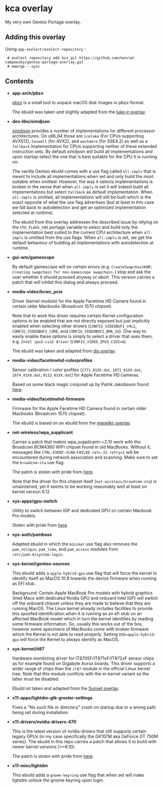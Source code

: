 # kca overlay

My very own Gentoo Portage overlay.

## Adding this overlay

Using `app-eselect/eselect-repository` : 

```
 # eselect repository add kca git https://github.com/konrad-campowsky/gentoo-portage-overlay.git 
 # emerge --sync
```

## Contents

 - **app-arch/pbzx**

   [pbzx](https://github.com/NiklasRosenstein/pbzx) is a small tool to unpack macOS disk images in pbzx-format.

   The ebuild was taken and slightly adapted from the [luke-jr overlay](https://github.com/gentoo-mirror/luke-jr).

 - **dev-libs/simdjson**

   [simdjson](https://github.com/simdjson/simdjson) provides a number of implementations for different processor architectures. On x86_64 those are `icelake` (For CPUs supporting AVX512), `haswell` (for AVX2), and `westmere` (for SSE4.2) as well as a `fallback` implementation for CPUs supporting neither of these extended instruction sets. By default simdjson will build all implementations and upon startup select the one that is best suitable for the CPU it is running on. 

   The vanilla Gentoo ebuild comes with a use flag called `all-impls` that is meant to include all implementations when set and only build the most suitable when omitted. However, the way it selects implementations is broken in the sense that when `all-impls` is set it will indeed build all implementations but select `fallback` as default implementation. When `all-impls` is omitted, all implementations will still be built which is the exact opposite of what the use flag advertises (but at least in this case we fall back to autodetection and get an optimized implementation selected at runtime).

   The ebuild from this overlay  addresses the described issue by relying on the `CPU_FLAGS_X86` portage variable to select and build only the implementation best suited to the current CPU architecture when `all-impls` is omitted from the use flags. When `all-impls` is set, we get the default behaviour of building all implementations with autodetection at runtime.

 - **gui-wm/gamescope**

   By default gamescope will on certain errors (e.g. `CreateSwapchainKHR: Creating swapchain for non-Gamescope swapchain.`) stop and ask the user whether it should proceed anyway or abort. This version carries a patch that will inhibit this dialog and always proceed. 

 - **media-video/bcwc_pcie**

   Driver (kernel module) for the Apple Facetime HD Camera found in certain older Macbooks (Broadcom 1570 chipset).

   Note that to work this driver requires certain Kernel configuration options to be enabled that are not directly exposed but just implicitly enabled when selecting other drivers (`CONFIG_VIDEOBUF2_V4L2`, `CONFIG_VIDEOBUF2_CORE`, and `CONFIG_VIDEOBUF2_DMA_SG`). One way to easily enable these options is simply to select a driver that uses them, e.g. `Intel ipu3-cio2 driver` (`CONFIG_VIDEO_IPU3_CIO2=m`).

   The ebuild was taken and adapted from [djs overlay](https://github.com/gentoo-mirror/djs_overlay).

 - **media-video/facetimehd-colorprofiles**

   Sensor calibration / color profiles (`1771_01XX.dat`, `1871_01XX.dat`, `1874_01XX.dat`, `9112_01XX.dat`) for Apple Facetime HD cameras.

   Based on some black magic conjured up by Patrik Jakobsson found [here](https://github.com/patjak/facetimehd/wiki/Extracting-the-sensor-calibration-files).  

 - **media-video/facetimehd-firmware**

   Firmware for the Apple Facetime HD Camera found in certain older Macbooks (Broadcom 1570 chipset).

   The ebuild is based on an ebuild from the [menelkir overlay](https://gpo.zugaina.org/Overlays/menelkir).

 - **net-wireless/wpa_supplicant**

   Carries a patch that makes wpa_supplicant>=2.10 work with the Broadcom BCM4360 WIFI chipset found in old MacBooks. Without it, messages like `CTRL-EVENT-SCAN-FAILED ret=-22 retry=1` will be encountered during network association and scanning. Make sure to set the `broadcom-sta` use flag.

   The patch is stolen with pride from [here](https://forums.gentoo.org/viewtopic-t-1151111-view-previous.html?sid=38cd8dc94693d96f6e56f54fe9231475).

   Note that the driver for this chipset itself (`net-wireless/broadcom-sta`) is umaintained, yet it seems to be working reasonably well at least on kernel version 6.12

 - **sys-apps/gpu-switch**

   Utility to switch between IGP and dedicated GPU on certain Macbook Pro models.

   Stolen with pride from [here](https://github.com/0xbb/gpu-switch).

 - **sys-auth/pambase**

   Adapted ebuild in which the `minimal` use flag also removes the `pam_nologin`, `pam_time`, and `pam_access` modules from `/etc/pam.d/system-login`.

 - **sys-kernel/gentoo-sources** 

   This ebuild adds a `apple-hybrid-gpu` use flag that will force the kernel to identify itself as MacOS 10.9 towards the device firmware when running as EFI stub.

   Background: Certain Apple MacBook Pro models with hybrid graphics (Intel Macs with dedicated Nvidia GPU and onboard Intel IGP) will switch off the onboard chipset unless they are made to believe that they are running MacOS. The Linux kernel already includes facilities to provide this spoofed identification when it is running as an efi stub on an affected MacBook model which in turn the kernel identifies by reading some firmware information. So, usually this works out of the box, however some specimens of MacBooks come with broken firmware which the Kernel is not able to read properly. Setting `USE=apple-hybrid-gpu` will force the Kernel to always identify as MacOS.

 - **sys-kernel/it87**

   Hardware monitoring driver for IT8705F/IT871xF/IT872xF sensor chips as for example found on Gigabyte Aorus boards. This driver supports a wider range of chips than the `it87` module in the official Linux kernel tree. Note that this module conflicts with the in-kernel variant so the latter must be disabled.

   Ebuild ist taken and adapted from the [Sunset overlay](https://github.com/Anonymous1157/sunset-repo).

 - **x11-apps/lightdm-gtk-greeter-settings**

   Fixes a "No such file or directory" crash on startup due to a wrong path being set during installation.

 - **x11-drivers/nvidia-drivers-470**

   This is the latest version of nvidia-drivers that still supports certain legacy GPUs (in my case specifically the GK107M aka GeForce GT 750M series). The ebuild in this repo carries a patch that allows it to build with newer kernel versions (>=6.10).

   The patch is stolen with pride from [here](https://forums.developer.nvidia.com/t/gpl-only-symbols-follow-pte-and-rcu-read-unlock-prevent-470-256-02-to-build-with-kernel-6-10/300052/5).

 - **x11-misc/lightdm**

   This ebuild adds a `gnome-keyring` use flag that when set will make lightdm unlock the gnome keyring upon login.

